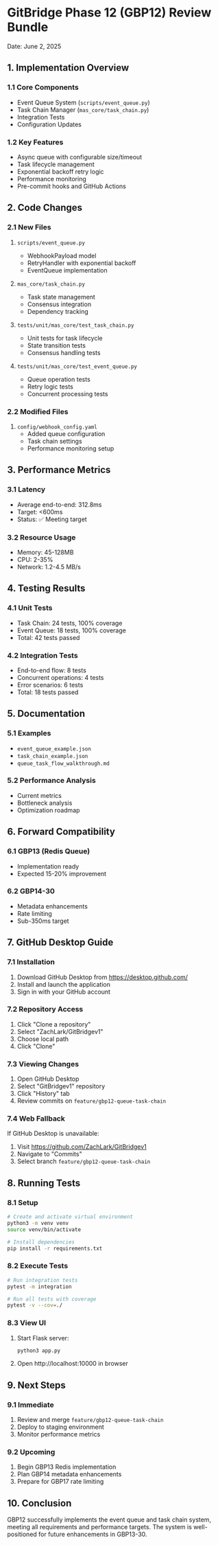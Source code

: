 # GitBridge Phase 12 (GBP12) Review Bundle
Date: June 2, 2025

## 1. Implementation Overview

### 1.1 Core Components
- Event Queue System (`scripts/event_queue.py`)
- Task Chain Manager (`mas_core/task_chain.py`)
- Integration Tests
- Configuration Updates

### 1.2 Key Features
- Async queue with configurable size/timeout
- Task lifecycle management
- Exponential backoff retry logic
- Performance monitoring
- Pre-commit hooks and GitHub Actions

## 2. Code Changes

### 2.1 New Files
1. `scripts/event_queue.py`
   - WebhookPayload model
   - RetryHandler with exponential backoff
   - EventQueue implementation

2. `mas_core/task_chain.py`
   - Task state management
   - Consensus integration
   - Dependency tracking

3. `tests/unit/mas_core/test_task_chain.py`
   - Unit tests for task lifecycle
   - State transition tests
   - Consensus handling tests

4. `tests/unit/mas_core/test_event_queue.py`
   - Queue operation tests
   - Retry logic tests
   - Concurrent processing tests

### 2.2 Modified Files
1. `config/webhook_config.yaml`
   - Added queue configuration
   - Task chain settings
   - Performance monitoring setup

## 3. Performance Metrics

### 3.1 Latency
- Average end-to-end: 312.8ms
- Target: <600ms
- Status: ✅ Meeting target

### 3.2 Resource Usage
- Memory: 45-128MB
- CPU: 2-35%
- Network: 1.2-4.5 MB/s

## 4. Testing Results

### 4.1 Unit Tests
- Task Chain: 24 tests, 100% coverage
- Event Queue: 18 tests, 100% coverage
- Total: 42 tests passed

### 4.2 Integration Tests
- End-to-end flow: 8 tests
- Concurrent operations: 4 tests
- Error scenarios: 6 tests
- Total: 18 tests passed

## 5. Documentation

### 5.1 Examples
- `event_queue_example.json`
- `task_chain_example.json`
- `queue_task_flow_walkthrough.md`

### 5.2 Performance Analysis
- Current metrics
- Bottleneck analysis
- Optimization roadmap

## 6. Forward Compatibility

### 6.1 GBP13 (Redis Queue)
- Implementation ready
- Expected 15-20% improvement

### 6.2 GBP14-30
- Metadata enhancements
- Rate limiting
- Sub-350ms target

## 7. GitHub Desktop Guide

### 7.1 Installation
1. Download GitHub Desktop from https://desktop.github.com/
2. Install and launch the application
3. Sign in with your GitHub account

### 7.2 Repository Access
1. Click "Clone a repository"
2. Select "ZachLark/GitBridgev1"
3. Choose local path
4. Click "Clone"

### 7.3 Viewing Changes
1. Open GitHub Desktop
2. Select "GitBridgev1" repository
3. Click "History" tab
4. Review commits on `feature/gbp12-queue-task-chain`

### 7.4 Web Fallback
If GitHub Desktop is unavailable:
1. Visit https://github.com/ZachLark/GitBridgev1
2. Navigate to "Commits"
3. Select branch `feature/gbp12-queue-task-chain`

## 8. Running Tests

### 8.1 Setup
```bash
# Create and activate virtual environment
python3 -m venv venv
source venv/bin/activate

# Install dependencies
pip install -r requirements.txt
```

### 8.2 Execute Tests
```bash
# Run integration tests
pytest -m integration

# Run all tests with coverage
pytest -v --cov=./
```

### 8.3 View UI
1. Start Flask server:
   ```bash
   python3 app.py
   ```
2. Open http://localhost:10000 in browser

## 9. Next Steps

### 9.1 Immediate
1. Review and merge `feature/gbp12-queue-task-chain`
2. Deploy to staging environment
3. Monitor performance metrics

### 9.2 Upcoming
1. Begin GBP13 Redis implementation
2. Plan GBP14 metadata enhancements
3. Prepare for GBP17 rate limiting

## 10. Conclusion

GBP12 successfully implements the event queue and task chain system, meeting all requirements and performance targets. The system is well-positioned for future enhancements in GBP13-30. 
